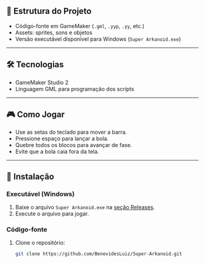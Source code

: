 ## 📂 Estrutura do Projeto

- Código-fonte em GameMaker (`.gml`, `.yyp`, `.yy`, etc.)
- Assets: sprites, sons e objetos
- Versão executável disponível para Windows (`Super Arkanoid.exe`)

---

## 🛠 Tecnologias

- GameMaker Studio 2
- Linguagem GML para programação dos scripts

---

## 🎮 Como Jogar

- Use as setas do teclado para mover a barra.
- Pressione espaço para lançar a bola.
- Quebre todos os blocos para avançar de fase.
- Evite que a bola caia fora da tela.

---

## 🚀 Instalação

### Executável (Windows)

1. Baixe o arquivo `Super Arkanoid.exe` na [seção Releases](https://github.com/BenevidesLuiz/Super-Arkanoid/releases).
2. Execute o arquivo para jogar.

### Código-fonte

1. Clone o repositório:
   ```bash
   git clone https://github.com/BenevidesLuiz/Super-Arkanoid.git
